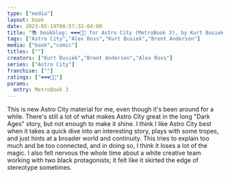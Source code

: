 ```yaml
---
type: ["media"]
layout: book
date: 2023-05-19T08:57:32-04:00
title: "📚 bookblog: ❤️❤️❤️🖤🖤 for Astro City (MetroBook 3), by Kurt Busiek, Brent Anderson, and Alex Ross"
tags: ["Astro City","Alex Ross","Kurt Busiek","Brent Anderson"]
media: ["book","comic"]
titles: [""]
creators: ["Kurt Busiek","Brent Anderson","Alex Ross"]
series: ["Astro City"]
franchise: [""]
ratings: ["❤️❤️❤️🖤🖤"]
params:
  entry: MetroBook 3
---
```

This is new Astro City material for me, even though it's been around for a while. There's still a lot of what makes Astro City great in the long "Dark Ages" story, but not enough to make it shine. I think I like Astro City best when it takes a quick dive into an interesting story, plays with some tropes, and just hints at a broader world and continuity. This tries to explain too much and be too connected, and in doing so, I think it loses a lot of the magic. I also felt nervous the whole time about a white creative team working with two black protagonists; it felt like it skirted the edge of stereotype sometimes.
